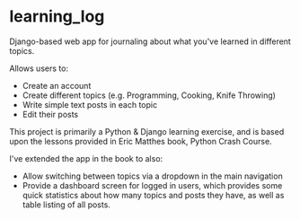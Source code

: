 # learning_log
Django-based web app for journaling about what you've learned in different
topics.

Allows users to:
* Create an account
* Create different topics (e.g. Programming, Cooking, Knife Throwing)
* Write simple text posts in each topic
* Edit their posts

This project is primarily a Python & Django learning exercise, and is based
upon the lessons provided in Eric Matthes book, Python Crash Course.

I've extended the app in the book to also:
* Allow switching between topics via a dropdown in the main navigation
* Provide a dashboard screen for logged in users, which provides some quick
statistics about how many topics and posts they have, as well as table listing
of all posts.
